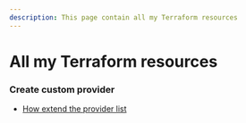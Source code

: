 ```yaml
---
description: This page contain all my Terraform resources
---
```


# All my Terraform resources

### Create custom provider

- [How extend the provider list](https://www.youtube.com/watch?v=2BvpqmFpchI)





